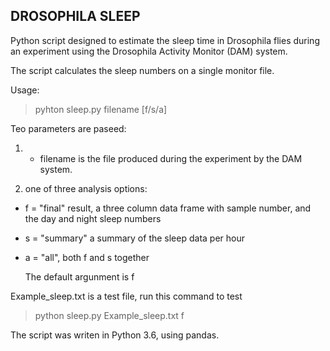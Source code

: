 ## DROSOPHILA SLEEP 

Python script designed to estimate the sleep time in Drosophila flies during
an experiment using the Drosophila Activity Monitor (DAM) system. 

The script calculates the sleep numbers on a single monitor file. 

Usage:

> pyhton sleep.py filename [f/s/a]

Teo parameters are paseed:

 1. - filename is the file produced during the experiment by the DAM system. 
 
 2. one of three analysis options: 
  - f = "final" result, a three column data frame with sample number, and the day and night sleep numbers
 
  - s = "summary" a summary of the sleep data per hour 
 
  - a = "all", both f and s together
 
     The default argunment is f

Example_sleep.txt is a test file, run this command to test

> python sleep.py Example_sleep.txt f

The script was writen in Python 3.6, using pandas. 


